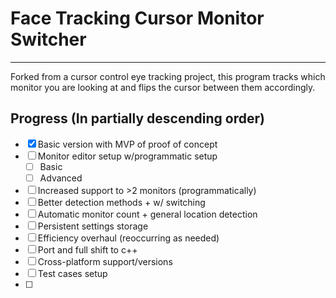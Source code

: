 # Face Tracking Cursor Monitor Switcher

---
 Forked from a cursor control eye tracking project, this program tracks which monitor you are looking at and flips the cursor between them accordingly.
## Progress (In partially descending order)
- [x] Basic version with MVP of proof of concept
- [ ] Monitor editor setup w/programmatic setup
  - [ ] Basic
  - [ ] Advanced
- [ ] Increased support to >2 monitors (programmatically)
- [ ] Better detection methods + w/ switching
- [ ] Automatic monitor count + general location detection
- [ ] Persistent settings storage 
- [ ] Efficiency overhaul (reoccurring as needed)
- [ ] Port and full shift to c++
- [ ] Cross-platform support/versions
- [ ] Test cases setup
- [ ] 
